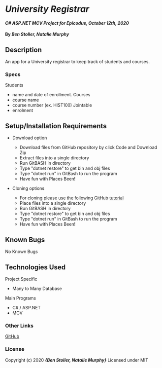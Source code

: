 <!-- University Registrar or Doctor's Office
Then select one of the following projects to complete over the next two days. To describe the features we want you to build, we will write user stories. User stories are a way of describing a feature that breaks functionality down into the smallest possible pieces and clearly communicates the use case, functionality, and benefit.

University Registrar
Create an app for a University registrar to keep track of students and courses. Here are some user stories for you - build one at a time before moving on to the next one.

__ enter a student, so I can keep track of all students enrolled at this University. I should be able to provide a name and date of enrollment.
__ enter a course, so I can keep track of all of the courses the University offers. I should be able to provide a course name and a course number (ex. HIST100).
__ be able to assign students to a course, so that teachers know which students are in their course. A course can have many students and a student can take many courses at the same time.
If you make it this far, great job! If you have time, work on these other user stories.

Extended things
__ be able to create departments. A student can be assigned to a department when they declare their major and a course can be assigned to a department when it is created.
__ be able to list out all of the courses or all of the students in a particular department, so that I can inform the counselors which departments need more students and which need more courses.


__ change a student's file to show that they have completed a course, so that I can see if they need to take the course again.
__ list out all of the courses a student has taken, so that I can see if they have met their degree requirements.
__ see how many students have not completed courses in any particular departments, so that I can tell the administration which departments need help.
If you make it this far before the end of the day, think up and write some other user stories that a University registrar might have. -->

# _University Registrar_

#### _C# ASP.NET MCV Project for Epicodus, October 12th, 2020_

#### By _**Ben Stoller, Natalie Murphy**_

## Description

An app for a University registrar to keep track of students and courses.

### Specs

Students

- name and date of enrollment.
  Courses
- course name
- course number (ex. HIST100)
  Jointable
- enrolment

## Setup/Installation Requirements

- Download option

  - Download files from GitHub repository by click Code and Download Zip
  - Extract files into a single directory
  - Run GitBASH in directory
  - Type "dotnet restore" to get bin and obj files
  - Type "dotnet run" in GitBash to run the program
  - Have fun with Places Been! <!-- TITLE HERE -->

- Cloning options
  - For cloning please use the following GitHub [tutorial](https://docs.github.com/en/enterprise/2.16/user/github/creating-cloning-and-archiving-repositories/cloning-a-repository)
  - Place files into a single directory
  - Run GitBASH in directory
  - Type "dotnet restore" to get bin and obj files
  - Type "dotnet run" in GitBash to run the program
  - Have fun with Places Been! <!-- TITLE HERE -->

## Known Bugs

No Known Bugs

## Technologies Used

Project Specific

- Many to Many Database

Main Programs

- C# / ASP.NET
- MCV

### Other Links

[GitHub](https://github.com/murphynd)

### License

Copyright (c) 2020 **_{Ben Stoller, Natalie Murphy}_**
Licensed under MIT
